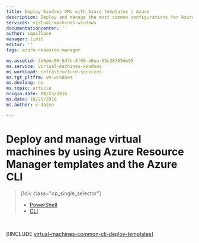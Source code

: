 ```yaml
---
title: Deploy Windows VMs with Azure templates | Azure
description: Deploy and manage the most common configurations for Azure virtual machines using Resource Manager templates and Azure CLI.
services: virtual-machines-windows
documentationcenter: ''
author: squillace
manager: timlt
editor: ''
tags: azure-resource-manager

ms.assetid: 3b6dec06-5dfb-4f60-b6ea-63c28765de95
ms.service: virtual-machines-windows
ms.workload: infrastructure-services
ms.tgt_pltfrm: vm-windows
ms.devlang: na
ms.topic: article
origin.date: 08/23/2016
ms.date: 10/25/2016
ms.author: v-dazen

---
```

# Deploy and manage virtual machines by using Azure Resource Manager templates and the Azure CLI
> [!div class="op_single_selector"]
> * [PowerShell](ps-manage.md?toc=%2fvirtual-machines%2fwindows%2ftoc.json)        
> * [CLI](cli-deploy-templates.md?toc=%2fvirtual-machines%2fwindows%2ftoc.json)        
> 
> 

</br> 

[!INCLUDE [virtual-machines-common-cli-deploy-templates](../../../includes/virtual-machines-common-cli-deploy-templates.md)]
